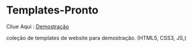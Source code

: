 # Templates-Pronto

Cliue Aqui : [Demostração](https://cledsonb.github.io/Templates-Pronto/)

coleção de templates de website para demostração. (HTML5, CSS3, JS,)

